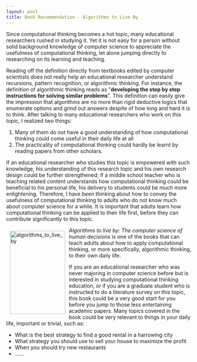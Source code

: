 ```yaml
---
layout: post
title: Book Recommendation - Algorithms to Live By
---
```


<p>Since computational thinking becomes a hot topic, many educational researchers rushed in studying it. Yet it is not easy for a person without solid background knowledge of computer science to appreciate the usefulness of computational thinking, let alone jumping directly to researching on its learning and teaching.</p>
 
<p>Reading off the definition directly from textbooks edited by computer scientists does not really help an educational researcher understand recursions, pattern recognition, or algorithmic thinking. For instance, the definition of algorithmic thinking reads as "<strong>developing the step by step instructions for solving similar problems</strong>". This definition can easily give the impression that algorithms are no more than rigid deductive logics that enumerate options and grind out answers despite of how long and hard it is to think. After talking to many educational researchers who work on this topic, I realized two things:</p>

1. Many of them do not have a good understanding of how computational thinking could come useful in their daily life at all
2. The practicality of computational thinking could hardly be learnt by reading papers from other scholars.
 
<p>If an educational researcher who studies this topic is empowered with such knowledge, his understanding of this research topic and his own research design could be further strengthened; if a middle school teacher who is teaching related content understands how computational thinking could be beneficial to his personal life, his delivery to students could be much more enlightening. Therefore, I have been thinking about how to convey the usefulness of computational thinking to adults who do not know much about computer science for a while. It is important that adults learn how computational thinking can be applied to their life first, before they can contribute significantly to this topic.</p>

<p><img src="https://c1.staticflickr.com/5/4274/34143029293_177716a5bb.jpg" width="150" height="225" alt="algorithms_to_live_by" align="left" style="margin:10px;"> <i>Algorithms to live by: The computer science of human decisions</i> is one of the books that can teach adults about how to apply computational thinking, or more specifically, algorithmic thinking, to their own daily life.</p>
 
<p>If you are an educational researcher who was never majoring in computer science before but is interested in studying computational thinking education, or if you are a graduate student who is instructed to do a literature survey on this topic, this book could be a very good start for you before you jump to those less entertaining academic papers. Many topics covered in the book could be very relevant to things in your daily life, important or trivial, such as:</p>
 
* What is the best strategy to find a good rental in a harrowing city
* What strategy you should use to sell your house to maximize the profit
* When you should try new restaurants
* ......
 
 
 
 
 
